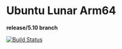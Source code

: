 # Ubuntu Lunar Arm64
**release/5.10 branch**

[![Build Status](https://ci.swiftlang.xyz/job/swift-5.10-ubuntu-lunar/badge/icon)](https://ci.swiftlang.xyz/job/swift-5.10-ubuntu-lunar/)
